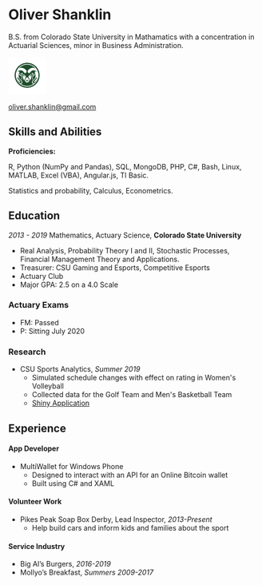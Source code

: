 # Oliver Shanklin

B.S. from Colorado State University in Mathamatics with a concentration in Actuarial Sciences, minor in Business Administration.

<img src="CSU-Ram-357-2.png" width="75" height="75">

oliver.shanklin@gmail.com

## Skills and Abilities

**Proficiencies:**

R, Python (NumPy and Pandas), SQL, MongoDB, PHP, C#, Bash, Linux, MATLAB, Excel (VBA), Angular.js, TI Basic.

Statistics and probability, Calculus, Econometrics.

## Education

*2013 - 2019*
Mathematics, Actuary Science, **Colorado State University**
* Real Analysis, Probability Theory I and II, Stochastic Processes, Financial Management Theory and Applications.
* Treasurer: CSU Gaming and Esports, Competitive Esports
* Actuary Club
* Major GPA: 2.5 on a 4.0 Scale

### Actuary Exams

  * FM: Passed
  * P: Sitting July 2020

### Research

* CSU Sports Analytics, *Summer 2019*
  * Simulated schedule changes with effect on rating in Women's Volleyball
  * Collected data for the Golf Team and Men's Basketball Team
  * [Shiny Application](https://csuanalytics.shinyapps.io/volleyball-app/)

## Experience

#### App Developer

* MultiWallet for Windows Phone
  * Designed to interact with an API for an Online Bitcoin wallet
  * Built using C# and XAML

#### Volunteer Work

* Pikes Peak Soap Box Derby, Lead Inspector, *2013-Present*
  * Help build cars and inform kids and families about the sport

#### Service Industry

  * Big Al’s Burgers, *2016-2019*
  * Mollyo’s Breakfast, *Summers 2009-2017*
